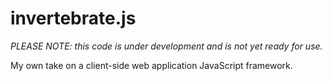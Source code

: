 invertebrate.js
===============

*PLEASE NOTE: this code is under development and is not yet ready for use.*

My own take on a client-side web application JavaScript framework.